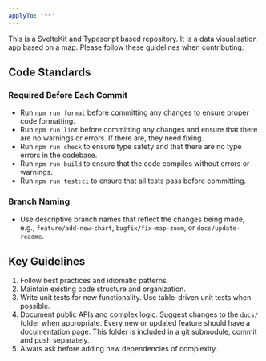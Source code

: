 ```yaml
---
applyTo: '**'
---
```


This is a SvelteKit and Typescript based repository. It is a data visualisation app based on a map. Please follow these guidelines when contributing:

## Code Standards

### Required Before Each Commit

- Run `npm run format` before committing any changes to ensure proper code formatting.
- Run `npm run lint` before committing any changes and ensure that there are no warnings or errors. If there are, they need fixing.
- Run `npm run check` to ensure type safety and that there are no type errors in the codebase.
- Run `npm run build` to ensure that the code compiles without errors or warnings.
- Run `npm run test:ci` to ensure that all tests pass before committing.

### Branch Naming
- Use descriptive branch names that reflect the changes being made, e.g., `feature/add-new-chart`, `bugfix/fix-map-zoom`, or `docs/update-readme`.

## Key Guidelines

1. Follow best practices and idiomatic patterns.
2. Maintain existing code structure and organization.
3. Write unit tests for new functionality. Use table-driven unit tests when possible.
4. Document public APIs and complex logic. Suggest changes to the `docs/` folder when appropriate. Every new or updated feature should have a documentation page. This folder is included in a git submodule, commit and push separately.
5. Alwats ask before adding new dependencies of complexity.
